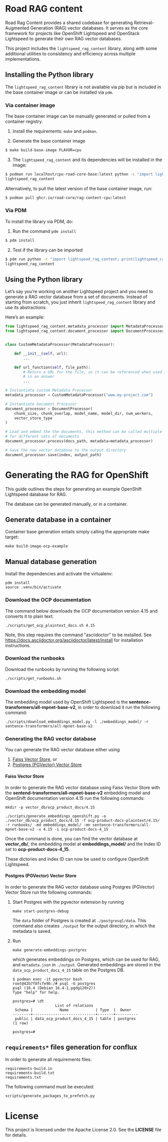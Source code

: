 # Road RAG content

Road Rag Content provides a shared codebase for generating Retrieval-Augmented
Generation (RAG) vector databases. It serves as the core framework for projects
like OpenShift Lightspeed and OpenStack Lightspeed to generate their own RAG
vector databases.

This project includes the ``lightspeed_rag_content`` library, along with some
additional utilities to consistency and efficiency across multiple
implementations.

## Installing the Python library

The ``lightspeed_rag_content`` library is not available via pip but is included
in the base container image or can be installed via ``pdm``.

### Via container image

The base container image can be manually generated or pulled from a
container registry.

1. Install the requirements: ``make`` and ``podman``.

2. Generate the base container image

```bash
$ make build-base-image FLAVOR=cpu
```

3. The ``lightspeed_rag_content`` and its dependencies will be installed in the
image:

```bash
$ podman run localhost/cpu-road-core-base:latest python -c "import lightspeed_rag_content; print(lightspeed_rag_content.__name__)"
lightspeed_rag_content
```

Alternatively, to pull the latest version of the base container image, run:

```bash
$ podman pull ghcr.io/road-core/rag-content-cpu:latest
```

### Via PDM

To install the library via PDM, do:

1. Run the command ``pdm install``

```bash
$ pdm install
```

2. Test if the library can be imported

```bash
$ pdm run python -c "import lightspeed_rag_content; print(lightspeed_rag_content.__name__)"
lightspeed_rag_content
```

## Using the Python library

Let’s say you’re working on another Lightspeed project and you need to generate
a RAG vector database from a set of documents. Instead of starting from scratch,
you just inherit ``lightspeed_rag_content`` library and use its abstractions:

Here’s an example:

```python
from lightspeed_rag_content.metadata_processor import MetadataProcessor
from lightspeed_rag_content.document_processor import DocumentProcessor


class CustomMetadataProcessor(MetadataProcessor):

    def __init__(self, url):
        ...

    def url_function(self, file_path):
        # Return a URL for the file, so it can be referenced when used
        # in an answer
        ...

# Instantiate custom Metadata Processor
metadata_processor = CustomMetadataProcessor("www.my-project.com")

# Instantiate Document Processor
document_processor = DocumentProcessor(
    chunk_size, chunk_overlap, model_name, model_dir, num_workers,
    vector_store_type
)

# Load and embed the the documents, this method can be called multiple times
# for different sets of documents
document_processor.process(docs_path, metadata=metadata_processor)

# Save the new vector database to the output directory
document_processor.save(index, output_path)
```

# Generating the RAG for OpenShift

This guide outlines the steps for generating an example OpenShift Lightspeed
database for RAG.

The database can be generated manually, or in a container.

## Generate database in a container

Container base generation entails simply calling the appropriate make target:

```
make build-image-ocp-example
```

## Manual database generation

Install the dependencies and activate the virtualenv:

```
pdm install
source .venv/bin/activate
```

### Download the OCP documentation

The command below downloads the OCP documentation version 4.15 and
converts it to plain text:

```
./scripts/get_ocp_plaintext_docs.sh 4.15
```

Note, this step requires the command "asciidoctor" to be installed. See
https://docs.asciidoctor.org/asciidoctor/latest/install for installation
instructions.

### Download the runbooks

Download the runbooks by running the following script:

```
./scripts/get_runbooks.sh
```

### Download the embedding model

The embedding model used by OpenShift Lightspeed is the
**sentence-transformers/all-mpnet-base-v2**, in order to download it run
the following command:

```
./scripts/download_embeddings_model.py -l ./embeddings_model/ -r sentence-transformers/all-mpnet-base-v2
```

### Generating the RAG vector database

You can generate the RAG vector database either using

1. [Faiss Vector Store](#faiss-vector-store), or
2. [Postgres (PGVector) Vector Store](#postgres-pgvector-vector-store)

#### Faiss Vector Store

In order to generate the RAG vector database using
Faiss Vector Store with
the
**sentend-transformers/all-mpnet-base-v2** embedding model and OpenShift
documentation version 4.15 run the following commands:

```
mkdir -p vector_db/ocp_product_docs/4.15

./scripts/generate_embeddings_openshift.py -o ./vector_db/ocp_product_docs/4.15 -f ocp-product-docs-plaintext/4.15/ -r runbooks/ -md embeddings_model/ -mn sentence-transformers/all-mpnet-base-v2 -v 4.15 -i ocp-product-docs-4_15
```

Once the command is done, you can find the vector database at
**vector_db/**, the embedding model at **embeddings_model/** and the
Index ID set to **ocp-product-docs-4_15**.

These dictories and index ID can now be used to configure OpenShift
Lightspeed.

#### Postgres (PGVector) Vector Store

In order to generate the RAG vector database using
Postgres (PGVector) Vector Store run the following commands:

1. Start Postgres with the pgvector extension by running
    ```
    make start-postgres-debug
    ```
   The `data` folder of Postgres is created at
   `./postgresql/data`. This command also creates `./output` for the
   output directory, in which the metadata is saved.
2. Run
    ```
    make generate-embeddings-postgres
    ```
   which generates embeddings on Postgres, which can be used for RAG, and `metadata.json`
   in `./output`. Generated embeddings are stored in the `data_ocp_product_docs_4_15` table
   on the Postgres DB.

   ```commandline
   $ podman exec -it pgvector bash
   root@42b7f8fcfe9b:/# psql -U postgres
   psql (16.4 (Debian 16.4-1.pgdg120+2))
   Type "help" for help.

   postgres=# \dt
                      List of relations
    Schema |            Name            | Type  |  Owner
   --------+----------------------------+-------+----------
    public | data_ocp_product_docs_4_15 | table | postgres
   (1 row)

   postgres=#
   ```

## `requirements*` files generation for conflux

In order to generate all requirements files:

```
requirements-build.in
requirements-build.txt
requirements.txt
```

The following command must be executed:

```bash
scripts/generate_packages_to_prefetch.py
```

# License

This project is licensed under the Apache License 2.0. See the **LICENSE** file
for details.